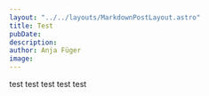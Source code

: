 ```yaml
---
layout: "../../layouts/MarkdownPostLayout.astro"
title: Test
pubDate: 
description: 
author: Anja Füger
image: 
---
```


test test test test test